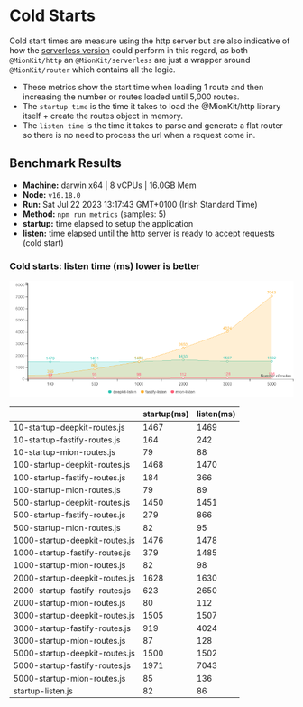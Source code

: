 # Cold Starts

Cold start times are measure using the http server but are also indicative of how the [serverless version](https://github.com/MionKit/mion/tree/master/packages/serverless) could perform in this regard, as both `@MionKit/http` an `@MionKit/serverless` are just a wrapper around `@MionKit/router` which contains all the logic.

- These metrics show the start time when loading 1 route and then increasing the number or routes loaded until 5,000 routes.
- The `startup time` is the time it takes to load the @MionKit/http library itself + create the routes object in memory.
- The `listen time` is the time it takes to parse and generate a flat router so there is no need to process the url when a request come in.

## Benchmark Results

- **Machine:** darwin x64 | 8 vCPUs | 16.0GB Mem
- **Node:** `v16.18.0`
- **Run:** Sat Jul 22 2023 13:17:43 GMT+0100 (Irish Standard Time)
- **Method:** `npm run metrics` (samples: 5)
- **startup:** time elapsed to setup the application
- **listen:** time elapsed until the http server is ready to accept requests (cold start)

### Cold starts: listen time (ms) lower is better

![benchmarks](assets/public/charts/cold-starts.png)

|                                | startup(ms) | listen(ms) |
| ------------------------------ | ----------- | ---------- |
| 10-startup-deepkit-routes.js   | 1467        | 1469       |
| 10-startup-fastify-routes.js   | 164         | 242        |
| 10-startup-mion-routes.js      | 79          | 88         |
| 100-startup-deepkit-routes.js  | 1468        | 1470       |
| 100-startup-fastify-routes.js  | 184         | 366        |
| 100-startup-mion-routes.js     | 79          | 89         |
| 500-startup-deepkit-routes.js  | 1450        | 1451       |
| 500-startup-fastify-routes.js  | 279         | 866        |
| 500-startup-mion-routes.js     | 82          | 95         |
| 1000-startup-deepkit-routes.js | 1476        | 1478       |
| 1000-startup-fastify-routes.js | 379         | 1485       |
| 1000-startup-mion-routes.js    | 82          | 98         |
| 2000-startup-deepkit-routes.js | 1628        | 1630       |
| 2000-startup-fastify-routes.js | 623         | 2650       |
| 2000-startup-mion-routes.js    | 80          | 112        |
| 3000-startup-deepkit-routes.js | 1505        | 1507       |
| 3000-startup-fastify-routes.js | 919         | 4024       |
| 3000-startup-mion-routes.js    | 87          | 128        |
| 5000-startup-deepkit-routes.js | 1500        | 1502       |
| 5000-startup-fastify-routes.js | 1971        | 7043       |
| 5000-startup-mion-routes.js    | 85          | 136        |
| startup-listen.js              | 82          | 86         |
